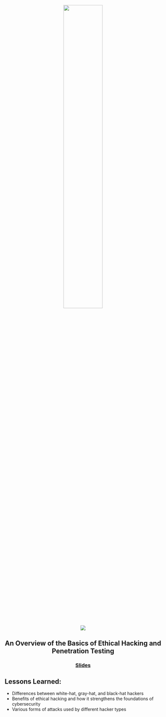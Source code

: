 <p align="center">
<img src="https://see.fontimg.com/api/rf5/KerX/NGYzY2M5Y2NmMjI1NDc3NDhmNzY5MTBlNDZiZDUxMmIudHRm/RXRoaWNhbCBIYWNraW5n/hacked.png?r=fs&h=65&w=1000&fg=FFFFFF&bg=FFFFFF&tb=1&s=65" width="50%">
</p>
<br/>
<p align="center">
<img src="https://i.imgur.com/xkiv9fF.png" width="">
</p>
<h2 align="center">An Overview of the Basics of Ethical Hacking and Penetration Testing</h2>
<p align="center">
<h3 align="center"><a href="https://github.com/ec-coding/Ethical-Hacking-Lecture/blob/main/Ethical%20Hacking%20Lecture%20.pdf" target="_blank" rel="noreferrer">Slides</a></h3>
</p>

## Lessons Learned:
  - Differences between white-hat, gray-hat, and black-hat hackers
  - Benefits of ethical hacking and how it strengthens the foundations of cybersecurity
  - Various forms of attacks used by different hacker types

